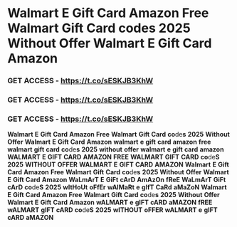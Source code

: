 # <strong>Walmart</strong> <strong>E</strong> <strong>Gift</strong> <strong>Card</strong> <strong>Amazon</strong> <strong>Free</strong> <strong>Walmart</strong> <strong>Gift</strong> <strong>Card</strong> <strong>co</strong>de<strong>s</strong> <strong>2025</strong> <strong>Without</strong> <strong>Offer</strong> <strong>Walmart</strong> <strong>E</strong> <strong>Gift</strong> <strong>Card</strong> <strong>Amazon</strong>

### <strong>GET</strong> <strong>ACCESS</strong> <strong>-</strong> <strong>https://t.co/sESKJB3KhW</strong>

### <strong>GET</strong> <strong>ACCESS</strong> <strong>-</strong> <strong>https://t.co/sESKJB3KhW</strong>

### <strong>GET</strong> <strong>ACCESS</strong> <strong>-</strong> <strong>https://t.co/sESKJB3KhW</strong>

<strong>Walmart</strong> <strong>E</strong> <strong>Gift</strong> <strong>Card</strong> <strong>Amazon</strong> <strong>Free</strong> <strong>Walmart</strong> <strong>Gift</strong> <strong>Card</strong> <strong>co</strong>de<strong>s</strong> <strong>2025</strong> <strong>Without</strong> <strong>Offer</strong> <strong>Walmart</strong> <strong>E</strong> <strong>Gift</strong> <strong>Card</strong> <strong>Amazon</strong> <strong>walmart</strong> <strong>e</strong> <strong>gift</strong> <strong>card</strong> <strong>amazon</strong> <strong>free</strong> <strong>walmart</strong> <strong>gift</strong> <strong>card</strong> <strong>co</strong>de<strong>s</strong> <strong>2025</strong> <strong>without</strong> <strong>offer</strong> <strong>walmart</strong> <strong>e</strong> <strong>gift</strong> <strong>card</strong> <strong>amazon</strong> <strong>WALMART</strong> <strong>E</strong> <strong>GIFT</strong> <strong>CARD</strong> <strong>AMAZON</strong> <strong>FREE</strong> <strong>WALMART</strong> <strong>GIFT</strong> <strong>CARD</strong> <strong>co</strong>de<strong>S</strong> <strong>2025</strong> <strong>WITHOUT</strong> <strong>OFFER</strong> <strong>WALMART</strong> <strong>E</strong> <strong>GIFT</strong> <strong>CARD</strong> <strong>AMAZON</strong> <strong>Walmart</strong> <strong>E</strong> <strong>Gift</strong> <strong>Card</strong> <strong>Amazon</strong> <strong>Free</strong> <strong>Walmart</strong> <strong>Gift</strong> <strong>Card</strong> <strong>co</strong>de<strong>s</strong> <strong>2025</strong> <strong>Without</strong> <strong>Offer</strong> <strong>Walmart</strong> <strong>E</strong> <strong>Gift</strong> <strong>Card</strong> <strong>Amazon</strong> <strong>WaLmArT</strong> <strong>E</strong> <strong>GiFt</strong> <strong>cArD</strong> <strong>AmAzOn</strong> <strong>fReE</strong> <strong>WaLmArT</strong> <strong>GiFt</strong> <strong>cArD</strong> <strong>co</strong>de<strong>S</strong> <strong>2025</strong> <strong>wItHoUt</strong> <strong>oFfEr</strong> <strong>wAlMaRt</strong> <strong>e</strong> <strong>gIfT</strong> <strong>CaRd</strong> <strong>aMaZoN</strong> <strong>Walmart</strong> <strong>E</strong> <strong>Gift</strong> <strong>Card</strong> <strong>Amazon</strong> <strong>Free</strong> <strong>Walmart</strong> <strong>Gift</strong> <strong>Card</strong> <strong>co</strong>de<strong>s</strong> <strong>2025</strong> <strong>Without</strong> <strong>Offer</strong> <strong>Walmart</strong> <strong>E</strong> <strong>Gift</strong> <strong>Card</strong> <strong>Amazon</strong> <strong>wALMART</strong> <strong>e</strong> <strong>gIFT</strong> <strong>cARD</strong> <strong>aMAZON</strong> <strong>fREE</strong> <strong>wALMART</strong> <strong>gIFT</strong> <strong>cARD</strong> <strong>co</strong>de<strong>S</strong> <strong>2025</strong> <strong>wITHOUT</strong> <strong>oFFER</strong> <strong>wALMART</strong> <strong>e</strong> <strong>gIFT</strong> <strong>cARD</strong> <strong>aMAZON</strong>